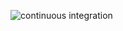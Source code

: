![continuous integration](https://github.com/JobaDiniz/ibm-rpa-cli/actions/workflows/ci.yml/badge.svg)